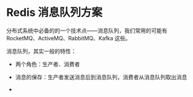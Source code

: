 # Redis 消息队列方案

分布式系统中必备的的一个技术点——消息队列，我们常用的可能有 RocketMQ、ActiveMQ、RabbitMQ、Kafka 这些。



消息队列，其实一般的特性：

- 两个角色：生产者、消费者

- 消息的保存：生产者发送消息后到消息队列，消费者从消息队列取出消息
- 